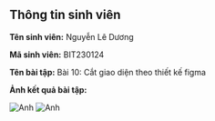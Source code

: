</head>
<body>
    <div class="info">
        <h2>Thông tin sinh viên</h2>
        <p><strong>Tên sinh viên:</strong> Nguyễn Lê Dương</p>
        <p><strong>Mã sinh viên:</strong> BIT230124</p>
        <p><strong>Tên bài tập:</strong> Bài 10: Cắt giao diện theo thiết kế figma</p>
        <p><strong>Ảnh kết quả bài tập:</strong></p>
    </div>
</body>
</html>

![Anh](result/Flex.png)
![Anh](result/Grid.png)